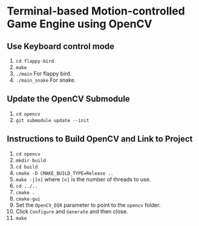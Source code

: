 # Terminal-based Motion-controlled Game Engine using OpenCV
## Use Keyboard control mode
1. `cd flappy-bird`
2. `make`
3. `./main` For flappy bird.
4. `./main_snake` For snake.

## Update the OpenCV Submodule
1. `cd opencv`
2. `git submodule update --init`

## Instructions to Build OpenCV and Link to Project

1. `cd opencv`
2. `mkdir build`
3. `cd build`
4. `cmake -D CMAKE_BUILD_TYPE=Release ..`
5. `make -j[n]` where `[n]` is the number of threads to use.
6. `cd ../..`
7. `cmake .`
8. `cmake-gui`
9. Set the `OpenCV_DIR` parameter to point to the `opencv` folder.
10. Click `Configure` and `Generate` and then close.
11. `make`
